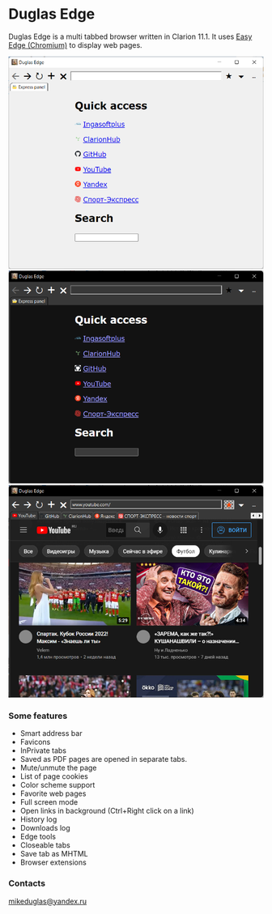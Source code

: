 # Duglas Edge
Duglas Edge is a multi tabbed browser written in Clarion 11.1. It uses [Easy Edge (Chromium)](http://www.ingasoftplus.com/ProductDetail.php?ProductID=304) to display web pages.  

![Express panel](https://github.com/mikeduglas/DuglasEdge/blob/master/screenshots/DuglasEdge_1.png?raw=true)     
![Express panel, dark scheme](https://github.com/mikeduglas/DuglasEdge/blob/master/screenshots/DuglasEdge_2.png?raw=true)     
![Many tabs opened](https://github.com/mikeduglas/DuglasEdge/blob/master/screenshots/DuglasEdge_3.png?raw=true)     

### Some features
- Smart address bar
- Favicons
- InPrivate tabs
- Saved as PDF pages are opened in separate tabs.
- Mute/unmute the page
- List of page cookies
- Color scheme support
- Favorite web pages
- Full screen mode
- Open links in background (Ctrl+Right click on a link)
- History log
- Downloads log
- Edge tools
- Closeable tabs
- Save tab as MHTML
- Browser extensions

### Contacts
mikeduglas@yandex.ru
